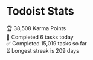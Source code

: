 
# Todoist Stats

<!-- TODO-IST:START -->
🏆  38,508 Karma Points           
🌸  Completed 6 tasks today           
✅  Completed 15,019 tasks so far           
⏳  Longest streak is 209 days
<!-- TODO-IST:END -->

